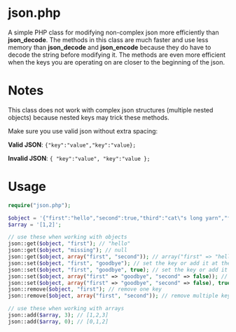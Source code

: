 # json.php

A simple PHP class for modifying non-complex json more efficiently than **json_decode**. The methods in this class are much faster and use less memory than **json_decode** and **json_encode** because they do have to decode the string before modifying it. The methods are even more efficient when the keys you are operating on are closer to the beginning of the json.

# Notes
This class does not work with complex json structures (multiple nested objects) because nested keys may trick these methods. 

Make sure you use valid json without extra spacing:

**Valid JSON**: ```{"key":"value","key":"value};```

**Invalid JSON**: ```{ "key":"value", "key":"value };```

# Usage

```php
require("json.php");

$object = '{"first":"hello","second":true,"third":"cat\"s long yarn","fourth":22}';
$array = '[1,2]';

// use these when working with objects
json::get($object, "first"); // "hello"
json::get($object, "missing"); // null
json::get($object, array("first", "second")); // array("first" => "hello", "second" => true );
json::set($object, "first", "goodbye"); // set the key or add it at the end
json::set($object, "first", "goodbye", true); // set the key or add it at the beginning 
json::set($object, array("first" => "goodbye", "second" => false)); // set multiple keys to the end
json::set($object, array("first" => "goodbye", "second" => false), true); // set multiple keys to the beginning
json::remove($object, "first"); // remove one key
json::remove($object, array("first", "second")); // remove multiple keys

// use these when working with arrays
json::add($array, 3); // [1,2,3]
json::add($array, 0); // [0,1,2]
```
